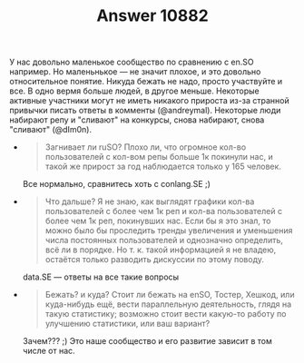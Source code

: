 ﻿---
title: "Answer 10882"
se.owner.user_id: 337540
se.owner.display_name: "Victor VosMottor"
se.owner.link: "https://ru.meta.stackoverflow.com/users/337540/victor-vosmottor"
se.answer_id: 10882
se.question_id: 10881
se.post_type: answer
se.is_accepted: False
---
<p>У нас довольно маленькое сообщество по сравнению с en.SO например. Но маленьнькое — не значит плохое, и это довольно относительное понятие. Никуда бежать не надо, просто участвуйте и все. В одно вермя больше людей, в другое меньше. Некоторые активные участники могут не иметь никакого прироста из-за странной привычки писать ответы в комменты (@andreymal). Некоторые люди набирают репу и &quot;сливают&quot; на конкурсы, снова набирают, снова &quot;сливают&quot; (@dIm0n).</p>
<ul>
<li>
<blockquote>
<p>Загнивает ли ruSO? Плохо ли, что огромное кол-во пользователей с кол-вом репы больше 1к покинули нас, и такой же прирост за год наблюдается только у 165 человек.</p>
</blockquote>
<p>Все нормально, сравнитесь хоть с conlang.SE ;)</p>
</li>
<li>
<blockquote>
<p>Что дальше? Я не знаю, как выглядят графики кол-ва пользователей с более чем 1к реп и кол-ва пользователей с более чем 1к реп, покинувших нас. Если бы я это знал, то можно было бы проследить тренды увеличения и уменьшения числа постоянных пользователей и однозначно определить, всё ли в порядке. Но т. к. такой информацией я не владею, остаётся только разводить дискуссии по этому поводу.</p>
</blockquote>
<p>data.SE — ответы на все такие вопросы</p>
</li>
<li>
<blockquote>
<p>Бежать? и куда? Стоит ли бежать на enSO, Тостер, Хешкод, или куда-нибудь ещё, вести параллельную деятельность, глядя на такую статистику; возможно стоит вести какую-то работу по улучшению статистики, или ваш вариант?</p>
</blockquote>
<p>Зачем??? ;) Это наше сообщество и его развитие зависит в том числе от нас.</p>
</li>
</ul>
